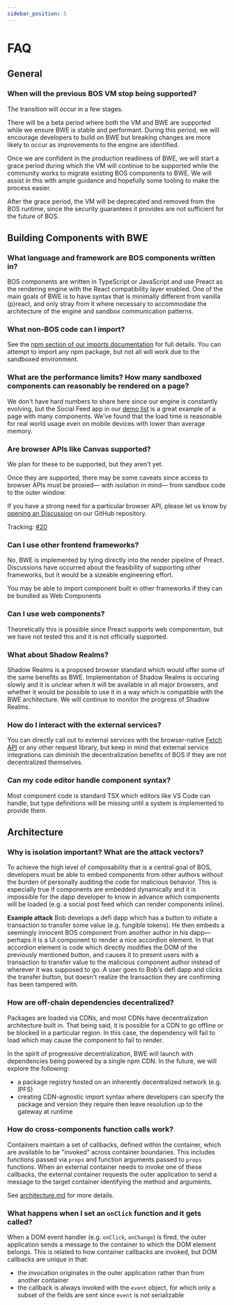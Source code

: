 ```yaml
---
sidebar_position: 5
---
```

# FAQ

## General

### When will the previous BOS VM stop being supported?

The transition will occur in a few stages.

There will be a beta period where both the VM and BWE are supported while we ensure BWE is stable and performant. During this period, we will encourage developers to build on BWE but breaking changes are more likely to occur as improvements to the engine are identified.

Once we are confident in the production readiness of BWE, we will start a grace period during which the VM will continue to be supported while the community works to migrate existing BOS components to BWE. We will assist in this with ample guidance and hopefully some tooling to make the process easier.

After the grace period, the VM will be deprecated and removed from the BOS runtime, since the security guarantees it provides are not sufficient for the future of BOS.

## Building Components with BWE

### What language and framework are BOS components written in?

BOS components are written in TypeScript or JavaScript and use Preact as the rendering engine with the React compatibility layer enabled. One of the main goals of BWE is to have syntax that is minimally different from vanilla (p)react, and only stray from it where necessary to accommodate the architecture of the engine and sandbox communication patterns.

### What non-BOS code can I import?

See the [npm section of our imports documentation](/alpha/building-decentralized-frontends/imports#npm) for full details. You can attempt to import any npm package, but not all will work due to the sandboxed environment.

### What are the performance limits? How many sandboxed components can reasonably be rendered on a page?

We don't have hard numbers to share here since our engine is constantly evolving, but the Social Feed app in our [demo list](http://bwe.near.dev) is a great example of a page with many components. We've found that the load time is reasonable for real world usage even on mobile devices with lower than average memory.

### Are browser APIs like Canvas supported?

We plan for these to be supported, but they aren't yet.

Once they are supported, there may be some caveats since access to browser APIs must be proxied— with isolation in mind— from sandbox code to the outer window.

If you have a strong need for a particular browser API, please let us know by [opening an Discussion](https://github.com/near/bos-web-engine/discussions/new?category=misc) on our GitHub repository.

Tracking: [#20](https://github.com/near/bos-web-engine/issues/20)

### Can I use other frontend frameworks?

No, BWE is implemented by tying directly into the render pipeline of Preact. Discussions have occurred about the feasibility of supporting other frameworks, but it would be a sizeable engineering effort.

You may be able to import component built in other frameworks if they can be bundled as Web Components

### Can I use web components?

Theoretically this is possible since Preact supports web componentsm, but we have not tested this and it is not officially supported.

### What about Shadow Realms?

Shadow Realms is a proposed browser standard which would offer some of the same benefits as BWE. Implementation of Shadow Realms is occuring slowly and it is unclear when it will be available in all major browsers, and whether it would be possible to use it in a way which is compatible with the BWE architecture. We will continue to monitor the progress of Shadow Realms.

### How do I interact with the external services?

You can directly call out to external services with the browser-native [Fetch API](https://developer.mozilla.org/en-US/docs/Web/API/Fetch_API/Using_Fetch) or any other request library, but keep in mind that external service integrations can diminish the decentralization benefits of BOS if they are not decentralized themselves.

### Can my code editor handle component syntax?

Most component code is standard TSX which editors like VS Code can handle, but type definitions will be missing until a system is implemented to provide them.

## Architecture

### Why is isolation important? What are the attack vectors?

To achieve the high level of composability that is a central goal of BOS, developers must be able to embed components from other authors without the burden of personally auditing the code for malicious behavior. This is especially true if components are embedded dynamically and it is impossible for the dapp developer to know in advance which components will be loaded (e.g. a social post feed which can render components inline).

**Example attack**
Bob develops a defi dapp which has a button to initiate a transaction to transfer some value (e.g. fungible tokens). He then embeds a seemingly innocent BOS component from another author in his dapp— perhaps it is a UI component to render a nice accordion element. In that accordion element is code which directly modifies the DOM of the previously mentioned button, and causes it to present users with a transaction to transfer value to the malicious component author instead of wherever it was supposed to go. A user goes to Bob's defi dapp and clicks the transfer button, but doesn't realize the transaction they are confirming has been tampered with.

### How are off-chain dependencies decentralized?

Packages are loaded via CDNs, and most CDNs have decentralization architecture built in. That being said, it is possible for a CDN to go offline or be blocked in a particular region. In this case, the dependency will fail to load which may cause the component to fail to render.

In the spirit of progressive decentralization, BWE will launch with dependencies being powered by a single npm CDN. In the future, we will explore the following:
- a package registry hosted on an inherently decentralized network (e.g. IPFS)
- creating CDN-agnostic import syntax where developers can specify the package and version they require then leave resolution up to the gateway at runtime

### How do cross-components function calls work?

Containers maintain a set of callbacks, defined within the container, which are available to be "invoked" across container boundaries. This includes functions passed via `props` and function arguments passed to `props` functions. When an external container needs to invoke one of these callbacks, the external container requests the outer application to send a message to the target container identifying the method and arguments.

See [architecture.md](/alpha/further-reading/architecture.md#component-callbacks) for more details.

### What happens when I set an `onClick` function and it gets called?

When a DOM event handler (e.g. `onClick`, `onChange`) is fired, the outer application sends a message to the container to which the DOM element belongs. This is related to how container callbacks are invoked, but DOM callbacks are unique in that:
- the invocation originates in the outer application rather than from another container
- the callback is always invoked with the `event` object, for which only a subset of the fields are sent since `event` is not serializable